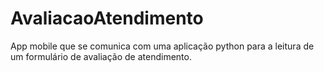 # AvaliacaoAtendimento
App mobile que se comunica com uma aplicação python para a leitura de um formulário de avaliação de atendimento.
